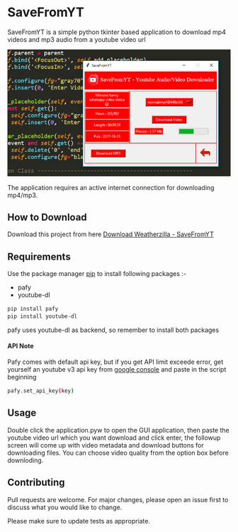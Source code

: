 # SaveFromYT

SaveFromYT is a simple python tkinter based application to download mp4 videos and mp3 audio from a youtube video url

![Alt text](app.png?raw=true "SaveFromYT")

The application requires an active internet connection for downloading mp4/mp3.

## How to Download

Download this project from here [Download Weatherzilla - SaveFromYT](https://downgit.github.io/#/home?url=https:%2F%2Fgithub.com%2FpyGuru123%2FTkinter-Applications%2Ftree%2Fmaster%2FYoutube%20-%20AudioVideo%20Downloader)

## Requirements

Use the package manager [pip](https://pip.pypa.io/en/stable/) to install following packages :-
* pafy
* youtube-dl

```bash
pip install pafy
pip install youtube-dl
```

pafy uses youtube-dl as backend, so remember to install both packages

#### API Note

Pafy comes with default api key, but if you get API limit exceede error, get yourself an youtube v3 api key from [google console](https://developers.google.com/youtube/v3/getting-started) and paste in the script beginning

```bash
pafy.set_api_key(key)
```

## Usage

Double click the application.pyw to open the GUI application, then paste the youtube video url which you want download and click enter, the followup screen will come up with video metadata and download buttons for downloading files. You can choose video quality from the option box before downloding.


## Contributing

Pull requests are welcome. For major changes, please open an issue first to discuss what you would like to change.

Please make sure to update tests as appropriate.